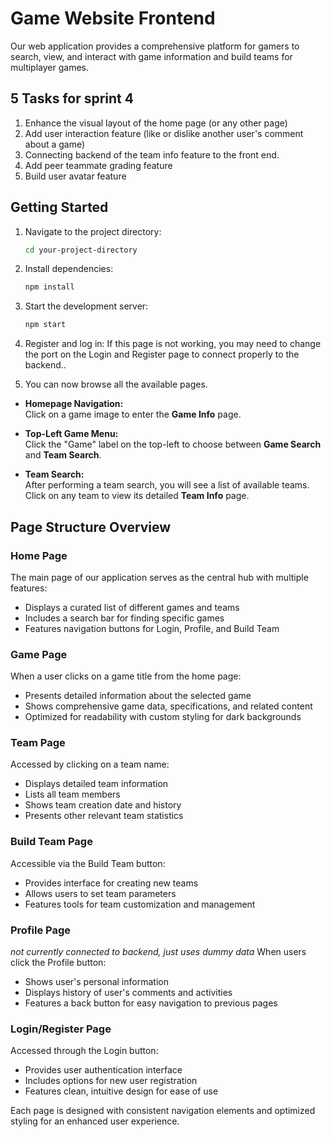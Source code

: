 # Game Website Frontend
Our web application provides a comprehensive platform for gamers to search, view, and interact with game information and build teams for multiplayer games.

## 5 Tasks for sprint 4
1. Enhance the visual layout of the home page (or any other page)
2. Add user interaction feature (like or dislike another user's comment about a game)
3. Connecting backend of the team info feature to the front end. 
4. Add peer teammate grading feature
5. Build user avatar feature

## Getting Started

1. Navigate to the project directory:
   ```bash
   cd your-project-directory
   ```

2. Install dependencies:
   ```bash
   npm install
   ```

3. Start the development server:
   ```bash
   npm start
   ```

4. Register and log in:
   If this page is not working, you may need to change the port on the Login and Register page to connect properly to the backend..

5. You can now browse all the available pages.

- **Homepage Navigation:**  
  Click on a game image to enter the **Game Info** page.

- **Top-Left Game Menu:**  
  Click the "Game" label on the top-left to choose between **Game Search** and **Team Search**.

- **Team Search:**  
  After performing a team search, you will see a list of available teams.  
  Click on any team to view its detailed **Team Info** page.

## Page Structure Overview

### Home Page
The main page of our application serves as the central hub with multiple features:
- Displays a curated list of different games and teams
- Includes a search bar for finding specific games
- Features navigation buttons for Login, Profile, and Build Team

### Game Page
When a user clicks on a game title from the home page:
- Presents detailed information about the selected game
- Shows comprehensive game data, specifications, and related content
- Optimized for readability with custom styling for dark backgrounds

### Team Page
Accessed by clicking on a team name:
- Displays detailed team information
- Lists all team members
- Shows team creation date and history
- Presents other relevant team statistics

### Build Team Page
Accessible via the Build Team button:
- Provides interface for creating new teams
- Allows users to set team parameters
- Features tools for team customization and management

### Profile Page
*not currently connected to backend, just uses dummy data*
When users click the Profile button:
- Shows user's personal information
- Displays history of user's comments and activities
- Features a back button for easy navigation to previous pages

### Login/Register Page
Accessed through the Login button:
- Provides user authentication interface
- Includes options for new user registration
- Features clean, intuitive design for ease of use

Each page is designed with consistent navigation elements and optimized styling for an enhanced user experience.
